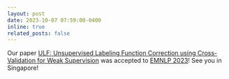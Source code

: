 ```yaml
---
layout: post
date: 2023-10-07 07:59:00-0400
inline: true
related_posts: false
---
```


Our paper [ULF: Unsupervised Labeling Function Correction using Cross-Validation for Weak Supervision](https://arxiv.org/pdf/2204.06863) was accepted to [EMNLP 2023](https://2023.emnlp.org/)! See you in Singapore!
